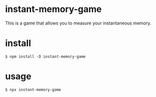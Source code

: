 # instant-memory-game

This is a game that allows you to measure your instantaneous memory.

# install

`$ npm install -D instant-memory-game`

# usage

`$ npx instant-memory-game`